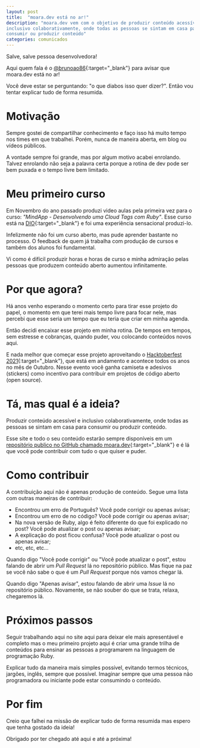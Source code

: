 ```yaml
---
layout: post
title:  "moara.dev está no ar!"
description: "moara.dev vem com o objetivo de produzir conteúdo acessível e
inclusivo colaborativamente, onde todas as pessoas se sintam em casa para
consumir ou produzir conteúdo"
categories: comunicados
---
```


Salve, salve pessoa desenvolvedora!

Aqui quem fala é o
[@brunoao86](https://twitter.com/brunoao86){:target="_blank"} para avisar que
moara.dev está no ar!

Você deve estar se perguntando: "o que diabos isso quer dizer?". Então vou
tentar explicar tudo de forma resumida.

# Motivação

Sempre gostei de compartilhar conhecimento e faço isso há muito tempo nos times
em que trabalhei. Porém, nunca de maneira aberta, em blog ou vídeos públicos.

A vontade sempre foi grande, mas por algum motivo acabei enrolando. Talvez
enrolando não seja a palavra certa porque a rotina de dev pode ser bem puxada e
o tempo livre bem limitado.

# Meu primeiro curso

Em Novembro do ano passado produzi video aulas pela primeira vez para o curso:
_"MindApp - Desenvolvendo uma Cloud Tags com Ruby"_. Esse curso está na
[DIO](https://web.digitalinnovation.one){:target="_blank"} e foi uma
experiência sensacional produzi-lo.

Infelizmente não foi um curso aberto, mas pude aprender bastante no processo.
O feedback de quem já trabalha com produção de cursos e também dos alunos foi
fundamental.

Vi como é difícil produzir horas e horas de curso e minha
admiração pelas pessoas que produzem conteúdo aberto aumentou infinitamente.

# Por que agora?

Há anos venho esperando o momento certo para tirar esse projeto do papel, o
momento em que terei mais tempo livre para focar nele, mas percebi que esse
seria um tempo que eu teria que criar em minha agenda.

Então decidi encaixar esse projeto em minha rotina. De tempos em tempos,
sem estresse e cobranças, quando puder, vou colocando conteúdos novos
aqui.

E nada melhor que começar esse projeto aproveitando o [Hacktoberfest
2021](https://hacktoberfest.digitalocean.com){:target="_blank"}, que está em
andamento e acontece todos os anos no mês de Outubro. Nesse evento você ganha
camiseta e adesivos (stickers) como incentivo para contribuir em projetos de
código aberto (open source).

# Tá, mas qual é a ideia?

Produzir conteúdo acessível e inclusivo colaborativamente, onde todas as
pessoas se sintam em casa para consumir ou produzir conteúdo.

Esse site e todo o seu conteúdo estarão sempre disponíveis em um [repositório
publico no GitHub chamado
moara.dev](https://github.com/moaradev/moara.dev){:target="_blank"} e é lá que
você pode contribuir com tudo o que quiser e puder.

# Como contribuir

A contribuição aqui não é apenas produção de conteúdo. Segue uma lista com
outras maneiras de contribuir:

- Encontrou um erro de Português? Você pode corrigir ou apenas avisar;
- Encontrou um erro de no código? Você pode corrigir ou apenas avisar;
- Na nova versão de Ruby, algo é feito diferente do que foi explicado no post?
  Você pode atualizar o post ou apenas avisar;
- A explicação do post ficou confusa? Você pode atualizar o post ou apenas
  avisar;
- etc, etc, etc...

Quando digo "Você pode corrigir" ou "Você pode atualizar o post", estou falando
de abrir um *Pull Request* lá no repositório público. Mas fique na paz se você
não sabe o que é um *Pull Request* porque nós vamos chegar lá.

Quando digo "Apenas avisar", estou falando de abrir uma *Issue* lá no repositório
público. Novamente, se não souber do que se trata, relaxa, chegaremos lá.

# Próximos passos

Seguir trabalhando aqui no site aqui para deixar ele mais apresentável e
completo mas o meu primeiro projeto aqui é criar uma grande trilha de conteúdos
para ensinar as pessoas a programarem na linguagem de programação Ruby.

Explicar tudo da maneira mais simples possível, evitando termos técnicos,
jargões, inglês, sempre que possível. Imaginar sempre que uma pessoa não
programadora ou iniciante pode estar consumindo o conteúdo.

# Por fim

Creio que falhei na missão de explicar tudo de forma resumida mas espero que
tenha gostado da ideia!

Obrigado por ter chegado até aqui e até a próxima!
